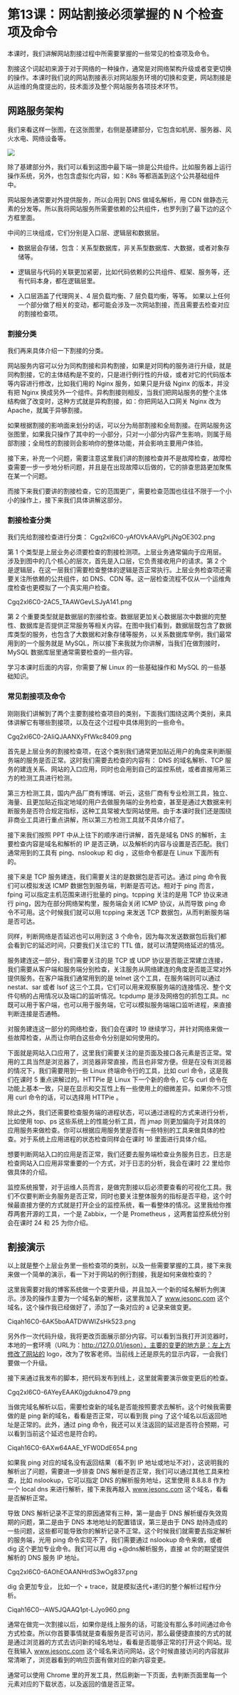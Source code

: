 # 第13课：网站割接必须掌握的 N 个检查项及命令

本课时，我们讲解网站割接过程中所需要掌握的一些常见的检查项及命令。

割接这个词起初来源于对于网络的一种操作，通常是对网络架构升级或者变更切换的操作。本课时我们说的网站割接表示对网站服务环境的切换和变更，网站割接是从运维的角度提出的，技术面涉及整个网站服务各项技术环节。

## 网路服务架构

我们来看这样一张图，在这张图里，右侧是基建部分，它包含如机房、服务器、风火水电、网络设备等。

![](/static/image/Ciqah16C0-yACkUdAAUn0Fjeq7k559.png)

除了基建部分外，我们可以看到这图中最下端一排是公共组件。比如服务器上运行操作系统，另外，也包含虚拟化内容，如：K8s 等都涵盖到这个公共基础组件中。

网站服务通常要对外提供服务，所以会用到 DNS 做域名解析，用 CDN 做静态元素的分发等。所以我将网站服务所需要依赖的公共组件，也罗列到了最下边的这个方框里面。

中间的三块组成，它们分别是入口层、逻辑层和数据层。

* 数据层会存储，包含：关系型数据库，非关系型数据库、大数据，或者对象存储等。

* 逻辑层与代码的关联更加紧密，比如代码依赖的公共组件、框架、服务等，还有代码本身，都在逻辑层里。

* 入口层涵盖了代理网关、4 层负载均衡、7 层负载均衡，等等。
如果以上任何一个部分做了相关的变动，都可能会涉及一次网站割接，而且需要去检查对应的割接检查项。

### 割接分类
我们再来具体介绍一下割接的分类。

网站服务内容可以分为同构割接和异构割接，如果是对同构的服务进行升级，就是同构割接，它的主体结构是不变的，只是进行例行性的升级，或者对它的代码版本等内容进行修改，比如我们用的 Nginx 服务，如果只是升级 Nginx 的版本，并没有把 Nginx 换成另外一个组件。异构割接则相反，当我们把网站服务的整个主体结构做了改变时，这种方式就是异构割接，如：你把网站入口网关 Nginx 改为 Apache，就属于异够割接。

如果根据割接的影响面来划分的话，可以分为局部割接和全局割接。在网站服务这张图里，如果我只操作了其中的一小部分，只对一小部分内容产生影响，则属于局部割接；全局性的割接则会影响你的整体功能，并会影响主要用户体验。

接下来，补充一个问题，需要注意这里我们讲的割接检查并不是故障检查，故障检查需要一步一步地分析问题，并且是在出现故障以后做的，它的排查思路更加聚焦在某一个问题。

而接下来我们要讲的割接检查，它的范围更广，需要检查范围也往往不限于一个小小的操作上，接下来我们具体讲解这部分。

### 割接检查分类

我们先给割接检查进行分类：
Cgq2xl6C0-yAfOVkAAVgPLjNgOE302.png

第 1 个类型是上层业务必须要检查的割接检测项。上层业务通常偏向于应用层。 涉及到图中的几个核心的层次，首先是入口层，它负责接收用户的请求。第 2 个是逻辑层，在这一层我们需要检查整体的逻辑是否正常执行。上层业务检查项还需要关注所依赖的公共组件，如 DNS、CDN 等。这一层检查流程不仅从一个运维角度检查也更模拟了一个真实用户检查。

Cgq2xl6C0-2AC5_TAAWGevLSJyA141.png

第 2 个重要类型就是数据层的割接检查。数据层更加关心数据层次中数据的完整性、数据库是否提供正常服务等相关内容。在图中我们看到，数据层既包含了数据库类型的服务，也包含了大数据和对象存储等服务，以关系数据库举例，我们最常用到的一个服务就是 MySQL，所以接下来我就为你讲解，当我们在做割接时，MySQL 数据库层里通常需要检查的一些内容。

学习本课时后面的内容，你需要了解 Linux 的一些基础操作和 MySQL 的一些基础知识。

### 常见割接项及命令

刚刚我们讲解到了两个主要割接检查项目的类别，下面我们围绕这两个类别，来具体讲解它有哪些割接项，以及在这个过程中具体用到的一些命令。

Cgq2xl6C0-2AIiQJAANXyFfWkc8409.png


首先是上层业务的割接检查项，在这个类别我们通常更加贴近用户的角度来判断服务端的服务是否正常。这时我们需要去检查的内容有： DNS 的域名解析、TCP 服务的建连关系、网站的入口应用，同时也会用到自己的监控系统，或者直接用第三方的检测工具进行检测。



第三方检测工具，国内产品厂商有博瑞、听云，这些厂商有专业检测工具，独立、海量、且更加贴近指定地域的用户去做服务端的业务检查，甚至是通过大数据来判断服务是否符合规定指标，这种工具常被大型网站使用。由于本课时我们还是围绕非商业工具进行重点讲解，所以第三方检测工具就不具体介绍了。



接下来我们按照 PPT 中从上往下的顺序进行讲解，首先是域名 DNS 的解析，主要检查内容是域名和解析的 IP 是否正确，以及解析的内容与设置是否匹配。我们通常用到的工具有 ping、nslookup 和 dig ，这些命令都是在 Linux 下面所有的。



接下来是 TCP 服务建连，我们需要关注的是数据包是否可达。通过 ping 命令我们可以模拟发送 ICMP 数据包到服务端，判断是否可达。相对于 ping 而言，fping 可以指定主机范围来进行批量的 ping。tcpping 关注的是用 TCP 协议来进行 ping，因为在部分网络架构里，服务端会关闭 ICMP 协议，从而导致 ping 命令不可用。这个时候我们就可以用 tcpping 来发送 TCP 数据包，从而判断服务端是否可达。



同样，判断网络是否延迟也可以用到这 3 个命令，因为每次发送数据包后我们都会看到它的延迟时间，只要我们关注它的 TTL 值，就可以清楚网络延迟的情况。




服务建连这一部分，我们需要关注的是 TCP 或 UDP 协议是否能正常建立连接， 我们需要从客户端和服务端分别检查，关注服务从网络建连的角度是否能正常对外提供服务。在客户端我们通常用到的是 telnet 这个工具，在服务端则可以通过 nestat、sar 或者 lsof 这三个工具，它们可以用来观察服务端的连接情况、整个文件句柄的占用情况以及端口的监听情况。tcpdump 是涉及网络包的抓包工具。nc 既可以用于客户端，也可以用于服务端，它可以模拟服务端端口监听进程，来直接判断连接是否通畅。



对服务建连这一部分的网络检查，我们会在课时 19 继续学习，并针对网络来做一些故障检查，从而让你明白这些命令分别是如何使用的。



下面就是网站入口应用了，这里我们需要关注的是页面及接口各元素是否正常。常用的工具当然是浏览器了，浏览器非常直接，而且也非常方便。但是在没有浏览器的情况下，我们需要用到一些 Linux 终端命令行的工具，比如 curl 命令，这是我们在课时 5 重点讲解过的。HTTPie 是 Linux 下一个新的命令，它与 curl 命令在功能上基本一致，只是在显示和交互性上有一些使用上的细微差异。如果你不习惯用 curl 命令的话，可以选择用 HTTPie 。



除此之外，我们还需要检查服务端的进程状态，可以通过进程的方式来进行分析，比如使用 top、ps 这些系统上的性能分析工具，而 jmap 则更加偏向于对具体的应用服务来做检查。你可以根据应用服务里是否有一些特别的工具来做具体的检查。对于系统上应用进程的状态检查同样会在课时 16 里面进行具体介绍。



想要判断网站入口的应用是否正常，我们还要去服务端检查业务服务日志，日志是检查网站入口应用非常重要的一个方式，对于日志的分析，我会在课时 22 里给你做具体的介绍。



监控系统报警，对于运维人员而言，是做完割接以后必须要查看的可视化工具。我们不仅要判断业务服务是否正常，同时也要关注整体服务的指标是否平稳，这个时候最直接方便的方式就是打开企业的监控系统，看一看整体的情况。这里我给你推荐两套开源的工具，一个是 Zabbix，一个是 Prometheus ，这两套监控系统分别会在课时 24 和 25 为你介绍。

## 割接演示

以上就是整个上层业务里一些检查项的类别，以及一些需要掌握的工具，接下来我来做一个简单的演示，看一下对于网站的例行割接，我是如何来做检查的？



这里我需要对我的博客系统做一个变更升级，并且加入一个新的域名解析为例演示。涉及的操作主要为一个域名新的解析，这里我加入了 www.jesonc.com 这个域名，这个操作我已经做好了，添加了一条对应的 a 记录来做变更。

Ciqah16C0-6AK5boAATDWWIZsHk523.png

另外作一次代码升级，我将更改页面展示部分内容。可以看到当我打开浏览器时，本地的一套环境（URL为：http://127.0.01/jeson），主要的变更的地方是：左上方修改了网站的 logo，改为了牧客老师。当前线上还是原先的显示内容，一会我们要做一个升级。



接下来通过我发布的脚本，把代码发布到线上，这里就需要演示做变更后的检查。

Cgq2xl6C0-6AYeyEAAK0jgdukno479.png

当做完域名解析以后，需要检查新的域名是否能按照要求去解析。这个时候我需要做的是 ping 新的域名，看看是否正常，可以看到我 ping 了这个域名以后返回地址是正常的。此外，通过 ping 命令，我还可以关注返回的延迟是否符合预期，可以看到当前这个延迟也是符合的。

Ciqah16C0-6AXw64AAE_YFW0DdE654.png

如果我 ping 对应的域名没有返回结果（看不到 IP 地址或地址不对），这说明我的解析出了问题，需要进一步排查 DNS 解析是否正常，我们可以通过其他工具来检查，比如 nslookup，它可以指定 DNS 的解析服务地址，这里使用 8.8.8.8 作为一个 local dns 来进行解析，接下来我再敲入 www.jesonc.com 这个域名，看看是否解析正常。



导致 DNS 解析记录不正常的原因通常有三种，第一是由于 DNS 解析缓存失效周期的问题，第二是由于 DNS 本地地址的配置错误，第三是由于 DNS 劫持造成的一些问题，这些都可能导致你的解析记录不正常。这个时候我们就需要去指定解析的服务端，光用 ping 命令实现不了，我们需要通过 nslookup 命令来做，或者 dig 这个更加专业命令。我们可以用 dig +@dns解析服务，直接 at 你的期望提供解析的 DNS 服务 IP 地址。


Cgq2xl6C0-6AOhEOAANHrdS3wOg837.png

dig 会更加专业， 比如一个 + trace，就是模拟迭代+递归的整个解析过程作分析。

Ciqah16C0--AW5JQAAQ1pt-LJyo960.png

通常在做完一次割接以后，如果你是线上服务的话，可能没有那么多时间通过命令方式检查。所以你首要事情就是查看服务是否可访问，那么最便捷直接的方式的就是通过浏览器的方式去访问新的域名地址，看看是否能够正常的打开这个网站。现在我输入 www.jesonc.com 这个域名来访问网站，这个时候直接访问的内容就非常清晰了，浏览器看到的响应页面有做对应的新内容变更。



通常可以使用 Chrome 里的开发工具，然后刷新一下页面，去判断页面里每一个元素对应的下载状态，以及返回的值是否正常。